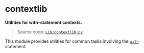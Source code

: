# contextlib

**Utilities for with-statement contexts.**

> Source code: [`Lib/contextlib.py`](https://github.com/python/cpython/tree/3.13/Lib/contextlib.py)

This module provides utilities for common tasks involving the [`with`](/statements/with.md) statement.
